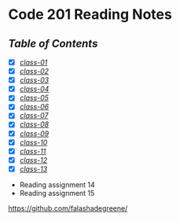 # **Code 201 Reading Notes**

## *Table of Contents*

- [X] *[class-01](https://github.com/falashadegreene/Reading-notes-201/class-01.md)*
- [X] *[class-02](https://github.com/falashadegreene/Reading-notes-201/class-02.md)*
- [X] *[class-03](https://github.com/falashadegreene/Reading-notes-201/class-03.md)*
- [X] *[class-04](https://github.com/falashadegreene/Reading-notes-201/class-04.md)*
- [X] *[class-05](https://github.com/falashadegreene/Reading-notes-201/class-05.md)*
- [X] *[class-06](https://github.com/falashadegreene/Reading-notes-201/class-06.md)*
- [X] *[class-07](https://github.com/falashadegreene/Reading-notes-201/class-07.md)*
- [X] *[class-08](https://github.com/falashadegreene/Reading-notes-201/class-08.md)*
- [X] *[class-09](https://github.com/falashadegreene/Reading-notes-201/class-09.md)*
- [X] *[class-10](https://github.com/falashadegreene/Reading-notes-201/class-10.md)*
- [X] *[class-11](https://github.com/falashadegreene/Reading-notes-201/class-11.md)*
- [X] *[class-12](https://github.com/falashadegreene/Reading-notes-201/class-12.md)*
- [X] *[class-13](https://github.com/falashadegreene/Reading-notes-201/class-13.md)*
- Reading assignment 14
- Reading assignment 15

<https://github.com/falashadegreene/>
